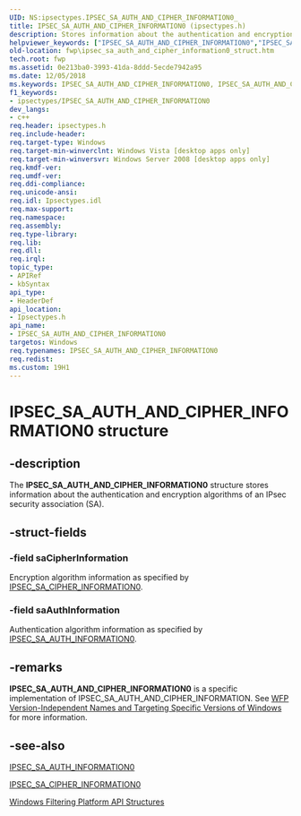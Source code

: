 ```yaml
---
UID: NS:ipsectypes.IPSEC_SA_AUTH_AND_CIPHER_INFORMATION0_
title: IPSEC_SA_AUTH_AND_CIPHER_INFORMATION0 (ipsectypes.h)
description: Stores information about the authentication and encryption algorithms of an IPsec security association (SA).
helpviewer_keywords: ["IPSEC_SA_AUTH_AND_CIPHER_INFORMATION0","IPSEC_SA_AUTH_AND_CIPHER_INFORMATION0 structure [Filtering]","fwp.ipsec_sa_auth_and_cipher_information0_struct","ipsectypes/IPSEC_SA_AUTH_AND_CIPHER_INFORMATION0"]
old-location: fwp\ipsec_sa_auth_and_cipher_information0_struct.htm
tech.root: fwp
ms.assetid: 0e213ba0-3993-41da-8ddd-5ecde7942a95
ms.date: 12/05/2018
ms.keywords: IPSEC_SA_AUTH_AND_CIPHER_INFORMATION0, IPSEC_SA_AUTH_AND_CIPHER_INFORMATION0 structure [Filtering], fwp.ipsec_sa_auth_and_cipher_information0_struct, ipsectypes/IPSEC_SA_AUTH_AND_CIPHER_INFORMATION0
f1_keywords:
- ipsectypes/IPSEC_SA_AUTH_AND_CIPHER_INFORMATION0
dev_langs:
- c++
req.header: ipsectypes.h
req.include-header: 
req.target-type: Windows
req.target-min-winverclnt: Windows Vista [desktop apps only]
req.target-min-winversvr: Windows Server 2008 [desktop apps only]
req.kmdf-ver: 
req.umdf-ver: 
req.ddi-compliance: 
req.unicode-ansi: 
req.idl: Ipsectypes.idl
req.max-support: 
req.namespace: 
req.assembly: 
req.type-library: 
req.lib: 
req.dll: 
req.irql: 
topic_type:
- APIRef
- kbSyntax
api_type:
- HeaderDef
api_location:
- Ipsectypes.h
api_name:
- IPSEC_SA_AUTH_AND_CIPHER_INFORMATION0
targetos: Windows
req.typenames: IPSEC_SA_AUTH_AND_CIPHER_INFORMATION0
req.redist: 
ms.custom: 19H1
---
```


# IPSEC_SA_AUTH_AND_CIPHER_INFORMATION0 structure


## -description


The <b>IPSEC_SA_AUTH_AND_CIPHER_INFORMATION0</b> structure stores information about the authentication and encryption algorithms of an IPsec security association (SA).


## -struct-fields




### -field saCipherInformation

Encryption algorithm information as specified by [IPSEC_SA_CIPHER_INFORMATION0](https://docs.microsoft.com/windows/desktop/api/ipsectypes/ns-ipsectypes-ipsec_sa_cipher_information0).


### -field saAuthInformation

Authentication algorithm information as specified by [IPSEC_SA_AUTH_INFORMATION0](https://docs.microsoft.com/windows/desktop/api/ipsectypes/ns-ipsectypes-ipsec_sa_auth_information0).


## -remarks



<b>IPSEC_SA_AUTH_AND_CIPHER_INFORMATION0</b> is a specific implementation of IPSEC_SA_AUTH_AND_CIPHER_INFORMATION. See <a href="https://docs.microsoft.com/windows/desktop/FWP/wfp-version-independent-names-and-targeting-specific-versions-of-windows">WFP Version-Independent Names and Targeting Specific Versions of Windows</a>  for more information.




## -see-also




[IPSEC_SA_AUTH_INFORMATION0](https://docs.microsoft.com/windows/desktop/api/ipsectypes/ns-ipsectypes-ipsec_sa_auth_information0)



[IPSEC_SA_CIPHER_INFORMATION0](https://docs.microsoft.com/windows/desktop/api/ipsectypes/ns-ipsectypes-ipsec_sa_cipher_information0)



<a href="https://docs.microsoft.com/windows/desktop/FWP/fwp-structs">Windows Filtering Platform  API Structures</a>
 

 

